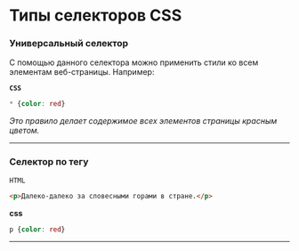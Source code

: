 # Типы селекторов CSS

### Универсальный селектор
С помощью данного селектора можно применить стили ко всем элементам веб-страницы. Например:

**`CSS`**
```css
* {color: red}
```
*Это правило делает содержимое всех элементов страницы красным цветом.*
***

### Селектор по тегу

`HTML`
```html
<p>Далеко-далеко за словесными горами в стране.</p>
```
**css**
```css
p {color: red}
```
***
